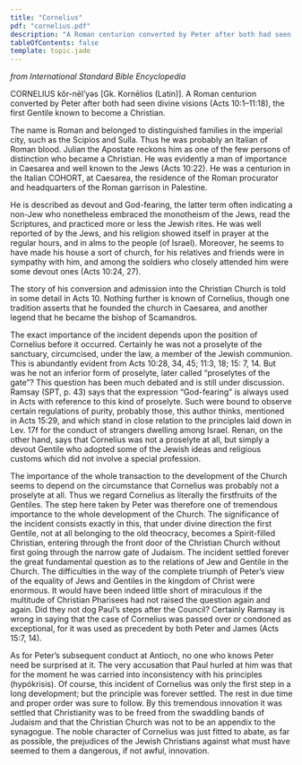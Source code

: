 ```yaml
---
title: "Cornelius"
pdf: "cornelius.pdf"
description: "A Roman centurion converted by Peter after both had seen divine visions (Acts 10:1–11:18), the first Gentile known to become a Christian."
tableOfContents: false
template: topic.jade
---
```


_from International Standard Bible Encyclopedia_

CORNELIUS kôr-nēlʹyəs [Gk. Kornēlios (Latin)]. A Roman centurion converted by Peter after both had seen divine visions (Acts 10:1–11:18), the first Gentile known to become a Christian.

The name is Roman and belonged to distinguished families in the imperial city, such as the Scipios and Sulla. Thus he was probably an Italian of Roman blood. Julian the Apostate reckons him as one of the few persons of distinction who became a Christian. He was evidently a man of importance in Caesarea and well known to the Jews (Acts 10:22). He was a centurion in the Italian COHORT, at Caesarea, the residence of the Roman procurator and headquarters of the Roman garrison in Palestine.

He is described as devout and God-fearing, the latter term often indicating a non-Jew who nonetheless embraced the monotheism of the Jews, read the Scriptures, and practiced more or less the Jewish rites. He was well reported of by the Jews, and his religion showed itself in prayer at the regular hours, and in alms to the people (of Israel). Moreover, he seems to have made his house a sort of church, for his relatives and friends were in sympathy with him, and among the soldiers who closely attended him were some devout ones (Acts 10:24, 27).

The story of his conversion and admission into the Christian Church is told in some detail in Acts 10. Nothing further is known of Cornelius, though one tradition asserts that he founded the church in Caesarea, and another legend that he became the bishop of Scamandros.

The exact importance of the incident depends upon the position of Cornelius before it occurred. Certainly he was not a proselyte of the sanctuary, circumcised, under the law, a member of the Jewish communion. This is abundantly evident from Acts 10:28, 34, 45; 11:3, 18; 15: 7, 14. But was he not an inferior form of proselyte, later called “proselytes of the gate”? This question has been much debated and is still under discussion. Ramsay (SPT, p. 43) says that the expression “God-fearing” is always used in Acts with reference to this kind of proselyte. Such were bound to observe certain regulations of purity, probably those, this author thinks, mentioned in Acts 15:29, and which stand in close relation to the principles laid down in Lev. 17f for the conduct of strangers dwelling among Israel. Renan, on the other hand, says that Cornelius was not a proselyte at all, but simply a devout Gentile who adopted some of the Jewish ideas and religious customs which did not involve a special profession.

The importance of the whole transaction to the development of the Church seems to depend on the circumstance that Cornelius was probably not a proselyte at all. Thus we regard Cornelius as literally the firstfruits of the Gentiles. The step here taken by Peter was therefore one of tremendous importance to the whole development of the Church. The significance of the incident consists exactly in this, that under divine direction the first Gentile, not at all belonging to the old theocracy, becomes a Spirit-filled Christian, entering through the front door of the Christian Church without first going through the narrow gate of Judaism. The incident settled forever the great fundamental question as to the relations of Jew and Gentile in the Church. The difficulties in the way of the complete triumph of Peter’s view of the equality of Jews and Gentiles in the kingdom of Christ were enormous. It would have been indeed little short of miraculous if the multitude of Christian Pharisees had not raised the question again and again. Did they not dog Paul’s steps after the Council? Certainly Ramsay is wrong in saying that the case of Cornelius was passed over or condoned as exceptional, for it was used as precedent by both Peter and James (Acts 15:7, 14).

As for Peter’s subsequent conduct at Antioch, no one who knows Peter need be surprised at it. The very accusation that Paul hurled at him was that for the moment he was carried into inconsistency with his principles (hypókrisis). Of course, this incident of Cornelius was only the first step in a long development; but the principle was forever settled. The rest in due time and proper order was sure to follow. By this tremendous innovation it was settled that Christianity was to be freed from the swaddling bands of Judaism and that the Christian Church was not to be an appendix to the synagogue. The noble character of Cornelius was just fitted to abate, as far as possible, the prejudices of the Jewish Christians against what must have seemed to them a dangerous, if not awful, innovation.
